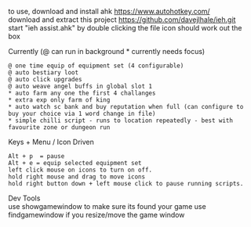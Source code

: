 
to use, download and install ahk https://www.autohotkey.com/	
download and extract this project  https://github.com/davejlhale/ieh.git	
start "ieh assist.ahk" by double clicking the file icon	
should work out the box 		

Currently 
(@ can run in background * currently needs focus)		
	
	@ one time equip of equipment set (4 configurable)
	@ auto bestiary loot
	@ auto click upgrades	
	@ auto weave angel buffs in global slot 1	
	* auto farm any one the first 4 challanges 
	* extra exp only farm of king	
	* auto watch sc bank and buy reputation when full (can configure to buy your choice via 1 word change in file)		
	* simple chilli script - runs to location repeatedly - best with favourite zone or dungeon run 
	


Keys + Menu / Icon Driven	

	Alt + p  = pause	
	Alt + e = equip selected equipment set		
	left click mouse on icons to turn on off.	
	hold right mouse and drag to move icons	
	hold right button down + left mouse click to pause running scripts.	


Dev Tools		
	use showgamewindow to make sure its found your game	
	use findgamewindow if you resize/move the game window	


